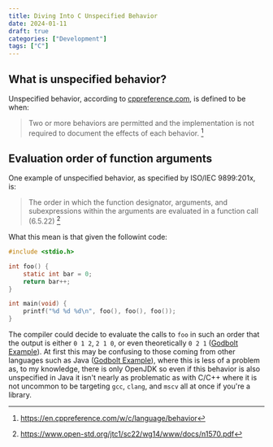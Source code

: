 ```yaml
---
title: Diving Into C Unspecified Behavior
date: 2024-01-11
draft: true
categories: ["Development"]
tags: ["C"]
---
```


## What is unspecified behavior?

Unspecified behavior, according to
[cppreference.com](https://en.cppreference.com), is defined to be when:

> Two or more behaviors are permitted and the implementation is not required to
> document the effects of each behavior. [^1]

## Evaluation order of function arguments

One example of unspecified behavior, as specified by ISO/IEC 9899:201x, is:

> The order in which the function designator, arguments, and subexpressions
> within the arguments are evaluated in a function call (6.5.22) [^2]

What this mean is that given the followint code:

```C
#include <stdio.h>

int foo() {
    static int bar = 0;
    return bar++;
}

int main(void) {
    printf("%d %d %d\n", foo(), foo(), foo());
}
```

The compiler could decide to evaluate the calls to `foo` in such an order that
the output is either `0 1 2`, `2 1 0`, or even theoretically `0 2 1`
([Godbolt Example](https://godbolt.org/z/hMTEbdaPP)). At first this may be
confusing to those coming from other languages such as Java
([Godbolt Example](https://godbolt.org/z/fadaqz4vG)), where this is less of a
problem as, to my knowledge, there is only OpenJDK so even if this behavior is
also unspecified in Java it isn't nearly as problematic as with C/C++ where it
is not uncommon to be targeting `gcc`, `clang`, and `mscv` all at once if you're
a library.

[^1]: <https://en.cppreference.com/w/c/language/behavior>

[^2]: <https://www.open-std.org/jtc1/sc22/wg14/www/docs/n1570.pdf>
